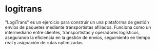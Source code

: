 # logitrans
"LogiTrans" es un ejercicio para construir un una plataforma de gestión envíos de paquetes mediante transportistas afiliados. Funciona como un intermediario entre clientes, transportistas y operadores logísticos, asegurando la eficiencia en la gestión de envíos, seguimiento en tiempo real y asignación de rutas optimizadas.
